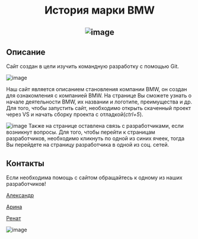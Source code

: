 <h1 align="center">История марки BMW</h1>
<h2 align="center">
  
![image](https://user-images.githubusercontent.com/126060393/229266235-70d89d58-c09c-487e-9ec9-7c123ac17394.png)
  
## Описание
Сайт создан в цели изучить командную разработку с помощью Git.
  
![image](https://user-images.githubusercontent.com/126060393/229266444-6d783c8a-78c9-4a91-b27d-5c4cb32cb514.png)

Наш сайт является описанием становления компании BMW, он создан для ознакомления с компанией BMW.
На странице Вы сможете узнать о начале деятельности BMW, их названии и логотипе, преимущества и др.
Для того, чтобы запустить сайт, необходимо открыть скаченный проект через VS и начать сборку проекта с отладкой(*ctrl+5*).
  
![image](https://user-images.githubusercontent.com/126060393/229266764-92430a4e-2c39-49c4-a2a2-8fc15a737c2e.png)
Также на странице оставлена связь с разработчиками, если возникнут вопросы.
Для того, чтобы перейти к страницам разработчиков, необходимо кликнуть по одной из синих ячеек, тогда Вы перейдете на страницу разработчика в одной из соц. сетей.

## Контакты

Если необходима помощь с сайтом обращайтесь к одному из наших разработчиков!

[Александр](https://vk.com/lesbianhunter)
  
[Арина](https://vk.com/ssshhhuuutttuuuppp)
  
[Ренат](https://vk.com/hismatulinr)
  
![image](https://user-images.githubusercontent.com/126060393/229266953-f6002a46-a35f-4788-99e4-9e70cdbdd7fa.png)
